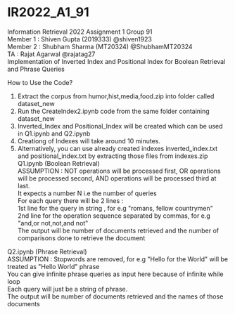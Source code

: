 # IR2022_A1_91
Information Retrieval 2022 Assignment 1 Group 91  
Member 1 : Shiven Gupta (2019333) @shiven1923  
Member 2 : Shubham Sharma (MT20324) @ShubhamMT20324  
TA : Rajat Agarwal @rajatag27  
Implementation of Inverted Index and Positional Index for Boolean Retrieval and Phrase Queries 

How to Use the Code?  
1. Extract the corpus from humor,hist,media,food.zip into folder called dataset_new
2. Run the CreateIndex2.ipynb code from the same folder containing dataset_new
3. Inverted_Index and Positional_Index will be created which can be used in Q1.ipynb and Q2.ipynb
4. Creationg of Indexes will take around 10 minutes.
5. Alternatively, you can use already created indexes inverted_index.txt and positional_index.txt by extracting those files from indexes.zip
Q1.ipynb (Boolean Retrieval)  
ASSUMPTION : NOT operations will be processed first, OR operations will be processed second, AND operations will be processed third at last.  
It expects a number N i.e the number of queries  
For each query there will be 2 lines :   
1st line for the query in string , for e.g "romans, fellow countrymen"  
2nd line for the operation sequence separated by commas, for e.g "and,or not,not,and not"  
The output will be number of documents retrieved and the number of comparisons done to retrieve the document  

Q2.ipynb (Phrase Retrieval)  
ASSUMPTION : Stopwords are removed, for e.g "Hello for the World" will be treated as "Hello World" phrase  
You can give infinite phrase queries as input here because of infinite while loop  
Each query will just be a string of phrase.  
The output will be number of documents retrieved and the names of those documents  





